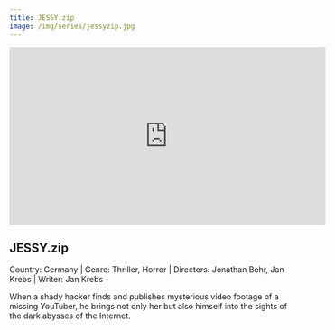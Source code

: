 ```yaml
---
title: JESSY.zip
image: /img/series/jessyzip.jpg
---
```


<iframe width="560" height="315" src="https://www.youtube.com/embed/2fCF8lgqvvQ" frameborder="0" allow="accelerometer; autoplay; encrypted-media; gyroscope; picture-in-picture" allowfullscreen></iframe>

## JESSY.zip

Country: Germany | Genre: Thriller, Horror | Directors: Jonathan Behr, Jan Krebs | Writer: Jan Krebs

When a shady hacker finds and publishes mysterious video footage of a missing YouTuber, he brings not only her but also himself into the sights of the dark abysses of the Internet.
